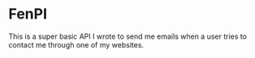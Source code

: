 # FenPI

This is a super basic API I wrote to send me emails when a user tries to contact me through one of my websites.